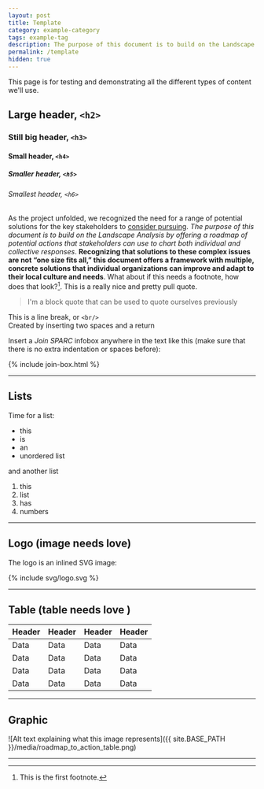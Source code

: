 ```yaml
---
layout: post
title: Template
category: example-category
tags: example-tag
description: The purpose of this document is to build on the Landscape Analysis by offering a roadmap of potential actions that stakeholders can use to chart both individual and collective responses.
permalink: /template
hidden: true
---
```


This page is for testing and demonstrating all the different types of content we'll use.

## Large header, `<h2>`
### Still big header, `<h3>`
#### Small header, `<h4>`
##### Smaller header, `<h5>`
###### Smallest header, `<h6>`

As the project unfolded, we recognized the need for a range of potential solutions for the key stakeholders to [consider pursuing](https://josephmcarthur.github.io/infrastructure/template). *The purpose of this document is to build on the Landscape Analysis by offering a roadmap of potential actions that stakeholders can use to chart both individual and collective responses*. **Recognizing that solutions to these complex issues are not “one size fits all,” this document offers a framework with multiple, concrete solutions that individual organizations can improve and adapt to their local culture and needs**. What about if this needs a footnote, how does that look?[^1]. <span class="pullquote">This is a really nice and pretty pull quote.<span>

> I'm a block quote that can be used to quote ourselves previously

This is a line break, or `<br/>`  
Created by inserting two spaces and a return

Insert a _Join SPARC_ infobox anywhere in the text like this (make sure that there is no extra indentation or spaces before):

{% include join-box.html %}

---

## Lists

Time for a list:

* this
* is
* an
* unordered list

and another list

1. this
2. list
3. has
4. numbers

---

## Logo (image needs love)

The logo is an inlined SVG image:

{% include svg/logo.svg %}

---

## Table (table needs love )

| Header      | Header      | Header      | Header      |
| ----------- | ----------- | ----------- | ----------- |
| Data        | Data        | Data        | Data        |
| Data        | Data        | Data        | Data        |
| Data        | Data        | Data        | Data        |
| Data        | Data        | Data        | Data        |

---

## Graphic

![Alt text explaining what this image represents]({{ site.BASE_PATH }}/media/roadmap_to_action_table.png)

***


[^1]: This is the first footnote. 
